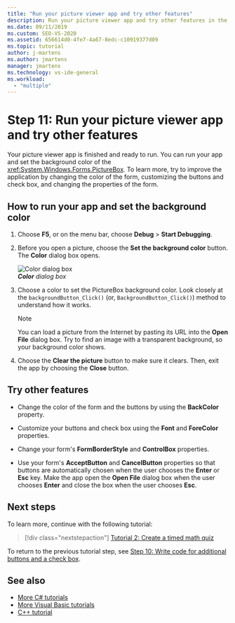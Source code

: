 ```yaml
---
title: "Run your picture viewer app and try other features"
description: Run your picture viewer app and try other features in the create a picture viewer tutorial. 
ms.date: 09/11/2019
ms.custom: SEO-VS-2020
ms.assetid: 656614d0-4fe7-4a67-8edc-c10919377d09
ms.topic: tutorial
author: j-martens
ms.author: jmartens
manager: jmartens
ms.technology: vs-ide-general
ms.workload:
  - "multiple"
---
```

# Step 11: Run your picture viewer app and try other features

Your picture viewer app is finished and ready to run. You can run your app and set the background color of the <xref:System.Windows.Forms.PictureBox>. To learn more, try to improve the application by changing the color of the form, customizing the buttons and check box, and changing the properties of the form.

## How to run your app and set the background color

1. Choose **F5**, or on the menu bar, choose **Debug** > **Start Debugging**.

1. Before you open a picture, choose the **Set the background color** button. The **Color** dialog box opens.

     ![Color dialog box](../ide/media/express_colordialog.png)<br/>
***Color*** *dialog box*

1. Choose a color to set the PictureBox background color. Look closely at the `backgroundButton_Click()` (or, `BackgroundButton_Click()`) method to understand how it works.

    > [!NOTE]
    > You can load a picture from the Internet by pasting its URL into the **Open File** dialog box. Try to find an image with a transparent background, so your background color shows.

1. Choose the **Clear the picture** button to make sure it clears. Then, exit the app by choosing the **Close** button.

## Try other features

* Change the color of the form and the buttons by using the **BackColor** property.

* Customize your buttons and check box using the **Font** and **ForeColor** properties.

* Change your form's **FormBorderStyle** and **ControlBox** properties.

* Use your form's **AcceptButton** and **CancelButton** properties so that buttons are automatically chosen when the user chooses the **Enter** or **Esc** key. Make the app open the **Open File** dialog box when the user chooses **Enter** and close the box when the user chooses **Esc**.

## Next steps

To learn more, continue with the following tutorial:

> [!div class="nextstepaction"]
> [Tutorial 2: Create a timed math quiz](../ide/tutorial-2-create-a-timed-math-quiz.md)

To return to the previous tutorial step, see [Step 10: Write code for additional buttons and a check box](../ide/step-10-write-code-for-additional-buttons-and-a-check-box.md).

## See also

* [More C# tutorials](../get-started/csharp/index.yml)
* [More Visual Basic tutorials](../get-started/visual-basic/index.yml)
* [C++ tutorial](/cpp/get-started/tutorial-console-cpp)